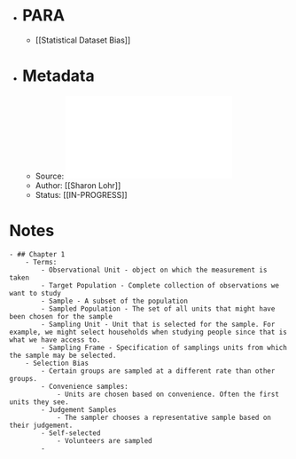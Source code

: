 - # PARA
	- [[Statistical Dataset Bias]]
- # Metadata
	- Source: ![(Texts in statistical science) Sharon L. Lohr - Sampling_ Design and Analysis-CRC Press (2021).pdf](../assets/(Texts_in_statistical_science)_Sharon_L._Lohr_-_Sampling_Design_and_Analysis-CRC_Press_(2021)_1684418341210_0.pdf)
	- Author: [[Sharon Lohr]]
	- Status: [[IN-PROGRESS]]
# Notes
	- ## Chapter 1
		- Terms:
			- Observational Unit - object on which the measurement is taken
			- Target Population - Complete collection of observations we want to study
			- Sample - A subset of the population
			- Sampled Population - The set of all units that might have been chosen for the sample
			- Sampling Unit - Unit that is selected for the sample. For example, we might select households when studying people since that is what we have access to.
			- Sampling Frame - Specification of samplings units from which the sample may be selected.
		- Selection Bias
			- Certain groups are sampled at a different rate than other groups.
			- Convenience samples:
				- Units are chosen based on convenience. Often the first units they see.
			- Judgement Samples
				- The sampler chooses a representative sample based on their judgement.
			- Self-selected
				- Volunteers are sampled
			-